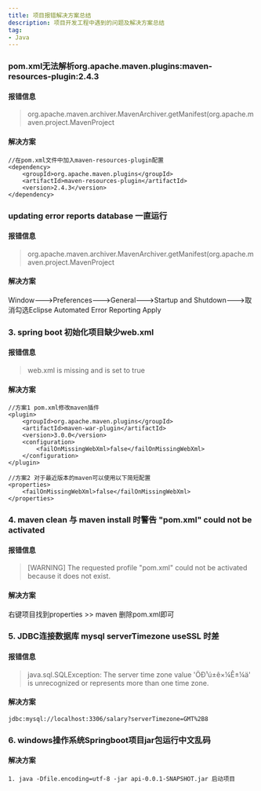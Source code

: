 ```yaml
---
title: 项目报错解决方案总结
description: 项目开发工程中遇到的问题及解决方案总结
tag:
- Java
---
```

### pom.xml无法解析org.apache.maven.plugins:maven-resources-plugin:2.4.3

#### 报错信息
> org.apache.maven.archiver.MavenArchiver.getManifest(org.apache.maven.project.MavenProject  

#### 解决方案  
```
//在pom.xml文件中加入maven-resources-plugin配置
<dependency>
    <groupId>org.apache.maven.plugins</groupId>
    <artifactId>maven-resources-plugin</artifactId>
    <version>2.4.3</version>
</dependency>
```

### updating error reports database 一直运行

#### 报错信息
> org.apache.maven.archiver.MavenArchiver.getManifest(org.apache.maven.project.MavenProject  

#### 解决方案 
Window--->Preferences--->General--->Startup and Shutdown--->取消勾选Eclipse Automated Error Reporting Apply

### 3. spring boot 初始化项目缺少web.xml

#### 报错信息
> web.xml is missing and <failOnMissingWebXml> is set to true	

#### 解决方案 
```
//方案1 pom.xml修改maven插件
<plugin>
    <groupId>org.apache.maven.plugins</groupId>
    <artifactId>maven-war-plugin</artifactId>
    <version>3.0.0</version>
    <configuration>
        <failOnMissingWebXml>false</failOnMissingWebXml>
    </configuration>
</plugin>

//方案2 对于最近版本的maven可以使用以下简短配置
<properties>
    <failOnMissingWebXml>false</failOnMissingWebXml>
</properties>
```

### 4. maven clean 与 maven install 时警告 "pom.xml" could not be activated

#### 报错信息
> [WARNING] The requested profile "pom.xml" could not be activated because it does not exist.

#### 解决方案 

右键项目找到properties >> maven 删除pom.xml即可

### 5. JDBC连接数据库 mysql serverTimezone useSSL 时差

#### 报错信息

> java.sql.SQLException: The server time zone value 'ÖÐ¹ú±ê×¼Ê±¼ä' is unrecognized or represents more than one time zone. 

#### 解决方案

```
jdbc:mysql://localhost:3306/salary?serverTimezone=GMT%2B8
```

### 6. windows操作系统Springboot项目jar包运行中文乱码

#### 解决方案

```
1. java -Dfile.encoding=utf-8 -jar api-0.0.1-SNAPSHOT.jar 启动项目
```

